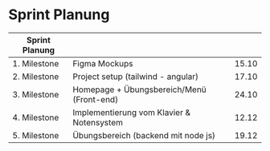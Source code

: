 # Sprint Planung

| Sprint Planung |                                           |       |
|----------------|-------------------------------------------|-------|
| 1. Milestone   | Figma Mockups                             | 15.10 |
| 2. Milestone   | Project setup (tailwind - angular)        | 17.10 |
| 3. Milestone   | Homepage + Übungsbereich/Menü (Front-end) | 24.10 |
| 4. Milestone   | Implementierung vom Klavier & Notensystem | 12.12 |
| 5. Milestone   | Übungsbereich (backend mit node js)       | 19.12 |